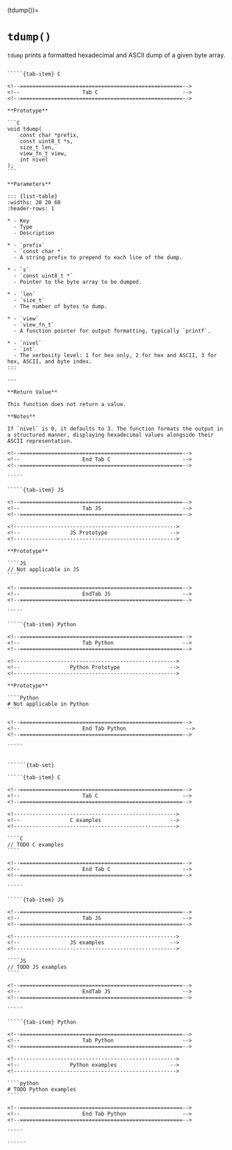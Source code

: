 <!-- ============================================================== -->
(tdump())=
# `tdump()`
<!-- ============================================================== -->

`tdump` prints a formatted hexadecimal and ASCII dump of a given byte array.

<!------------------------------------------------------------>
<!--                    Prototypes                          -->
<!------------------------------------------------------------>

``````{tab-set}

`````{tab-item} C

<!--====================================================-->
<!--                    Tab C                           -->
<!--====================================================-->

**Prototype**

```C
void tdump(
    const char *prefix,
    const uint8_t *s,
    size_t len,
    view_fn_t view,
    int nivel
);
```

**Parameters**

::: {list-table}
:widths: 20 20 60
:header-rows: 1

* - Key
  - Type
  - Description

* - `prefix`
  - `const char *`
  - A string prefix to prepend to each line of the dump.

* - `s`
  - `const uint8_t *`
  - Pointer to the byte array to be dumped.

* - `len`
  - `size_t`
  - The number of bytes to dump.

* - `view`
  - `view_fn_t`
  - A function pointer for output formatting, typically `printf`.

* - `nivel`
  - `int`
  - The verbosity level: 1 for hex only, 2 for hex and ASCII, 3 for hex, ASCII, and byte index.
:::

---

**Return Value**

This function does not return a value.

**Notes**

If `nivel` is 0, it defaults to 3. The function formats the output in a structured manner, displaying hexadecimal values alongside their ASCII representation.

<!--====================================================-->
<!--                    End Tab C                       -->
<!--====================================================-->

`````

`````{tab-item} JS

<!--====================================================-->
<!--                    Tab JS                          -->
<!--====================================================-->

<!---------------------------------------------------->
<!--                JS Prototype                    -->
<!---------------------------------------------------->

**Prototype**

````JS
// Not applicable in JS
````

<!--====================================================-->
<!--                    EndTab JS                       -->
<!--====================================================-->

`````

`````{tab-item} Python

<!--====================================================-->
<!--                    Tab Python                      -->
<!--====================================================-->

<!---------------------------------------------------->
<!--                Python Prototype                -->
<!---------------------------------------------------->

**Prototype**

````Python
# Not applicable in Python
````

<!--====================================================-->
<!--                    End Tab Python                   -->
<!--====================================================-->

`````

``````

<!------------------------------------------------------------>
<!--                    Examples                            -->
<!------------------------------------------------------------>

```````{dropdown} Examples

``````{tab-set}

`````{tab-item} C

<!--====================================================-->
<!--                    Tab C                           -->
<!--====================================================-->

<!---------------------------------------------------->
<!--                C examples                      -->
<!---------------------------------------------------->

````C
// TODO C examples
````

<!--====================================================-->
<!--                    End Tab C                       -->
<!--====================================================-->

`````

`````{tab-item} JS

<!--====================================================-->
<!--                    Tab JS                          -->
<!--====================================================-->

<!---------------------------------------------------->
<!--                JS examples                     -->
<!---------------------------------------------------->

````JS
// TODO JS examples
````

<!--====================================================-->
<!--                    EndTab JS                       -->
<!--====================================================-->

`````

`````{tab-item} Python

<!--====================================================-->
<!--                    Tab Python                      -->
<!--====================================================-->

<!---------------------------------------------------->
<!--                Python examples                 -->
<!---------------------------------------------------->

````python
# TODO Python examples
````

<!--====================================================-->
<!--                    End Tab Python                  -->
<!--====================================================-->

`````

``````

```````

